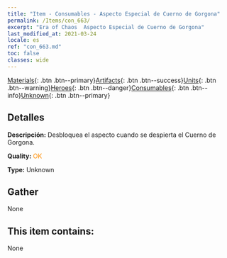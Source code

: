 ```yaml
---
title: "Item - Consumables - Aspecto Especial de Cuerno de Gorgona"
permalink: /Items/con_663/
excerpt: "Era of Chaos  Aspecto Especial de Cuerno de Gorgona"
last_modified_at: 2021-03-24
locale: es
ref: "con_663.md"
toc: false
classes: wide
---
```

 [Materials](/es/Items/){: .btn .btn--primary}[Artifacts](/es/Items/Artifacts/){: .btn .btn--success}[Units](/es/Items/Units/){: .btn .btn--warning}[Heroes](/es/Items/Heroes/){: .btn .btn--danger}[Consumables](/es/Items/Consumables/){: .btn .btn--info}[Unknown](/es/Items/Unknown/){: .btn .btn--primary}

## Detalles
 **Descripción:** Desbloquea el aspecto cuando se despierta el Cuerno de Gorgona.

 **Quality:** <span style="color: #FF8C00">OK</span>

 **Type:** Unknown

## Gather

  None

## This item contains:

  None

